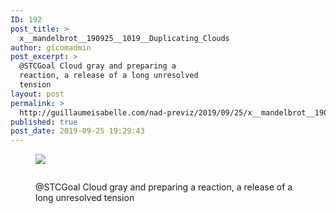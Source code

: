 ```yaml
---
ID: 192
post_title: >
  x__mandelbrot__190925__1019__Duplicating_Clouds
author: gicomadmin
post_excerpt: >
  @STCGoal Cloud gray and preparing a
  reaction, a release of a long unresolved
  tension
layout: post
permalink: >
  http://guillaumeisabelle.com/nad-previz/2019/09/25/x__mandelbrot__190925__1019__duplicating_clouds/
published: true
post_date: 2019-09-25 19:29:43
---
```

<!-- wp:image --><figure class="wp-block-image">

![][1]</figure> <!-- /wp:image -->

<!-- wp:block-lab/stc-vision-block {"vision":"@STCGoal Cloud gray and preparing a reaction, a release of a long unresolved tension","dtdue":"191020"} /-->

<!-- wp:image {"id":193} --><figure class="wp-block-image">

<img src="http://guillaumeisabelle.com/nad-previz/wp-content/uploads/sites/19/2019/09/image-34-1024x698.png" alt="" class="wp-image-193" /><figcaption>@STCGoal Cloud gray and preparing a reaction, a release of a long unresolved tension</figcaption></figure> <!-- /wp:image -->

<!-- wp:block-lab/mmot {"mmotacceptable":true,"mmottrend":"Getting better","mmotanalyze":"* Followed the example and  adjusted the formula for my need.\n* Quickly executed\n* Kept the sample simple because of the cooking time","mmotplan":"* Duplicate cloud \n* Use for Volcano smoke","mmotfeedback":"Feedback with CD next week"} /-->

 [1]: blob:http://guillaumeisabelle.com/049a4f21-0e28-4eaa-be29-c9e87e5ea7ff